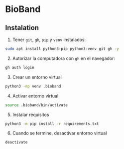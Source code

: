 # BioBand

## Instalation

1. Tener `git`, `gh`, `pip` y `venv` instalados:

```bash
sudo apt install python3-pip python3-venv git gh -y
```

2. Autorizar la computadora con `gh` en el navegador:

```bash
gh auth login
```

3. Crear un entorno virtual

```bash
python3 -mp venv .bioband
```

4. Activar entorno virtual

```bash
source .bioband/bin/activate
```

5. Instalar requisitos

```bash
python3 -m pip install -r requirements.txt
```

6. Cuando se termine, desactivar entorno virtual

```bash
deactivate
```
